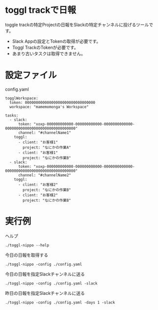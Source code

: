 # toggl trackで日報

toggle trackの特定Projectの日報をSlackの特定チャンネルに投げるツールです。

* Slack Appの設定とTokenの取得が必要です。
* Toggl TrackのTokenが必要です。
* あまり古いタスクは取得できません。

# 設定ファイル

config.yaml

	togglWorkspace:
	  token: 00000000000000000000000000000000
	  workspace: "mamemomonga's Workspace"

	tasks:
	  - slack:
	      token: "xoxp-000000000000-000000000000-0000000000000-00000000000000000000000000000000"
	      channel: "#channelName1"
	    toggl:
	      - client: "お客様1"
	        project: "なにかの作業A"
	      - client: "お客様1"
	        project: "なにかの作業B"
	  - slack:
	      token: "xoxp-000000000000-000000000000-0000000000000-00000000000000000000000000000000"
	      channel: "#channelName2"
	    toggl:
	      - client: "お客様2"
	        project: "なにかの作業B"
	      - client: "お客様2"
	        project: "なにかの作業B"

# 実行例

ヘルプ

	./toggl-nippo --help

今日の日報を取得する

	./toggl-nippo -config ./config.yaml

今日の日報を指定Slackチャンネルに送る

	./toggl-nippo -config ./config.yaml -slack

昨日の日報を指定Slackチャンネルに送る

	./toggl-nippo -config ./config.yaml -days 1 -slack


